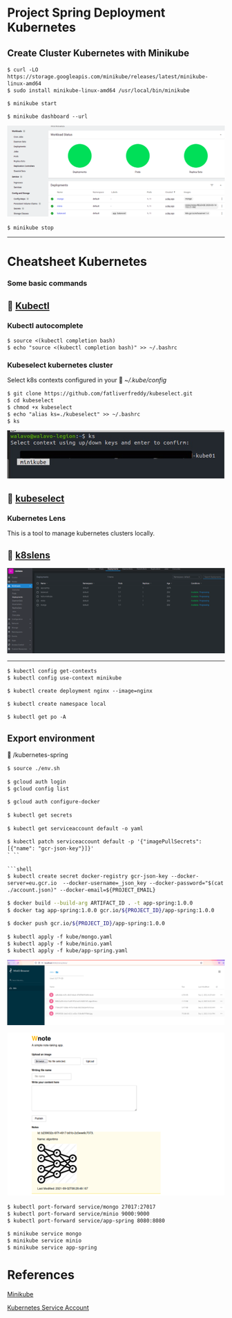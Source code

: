 # Project Spring Deployment Kubernetes

## Create Cluster Kubernetes with Minikube

```shell
$ curl -LO https://storage.googleapis.com/minikube/releases/latest/minikube-linux-amd64
$ sudo install minikube-linux-amd64 /usr/local/bin/minikube
```

```shell
$ minikube start
```

```shell
$ minikube dashboard --url
```

![dashboard.png](img/dashboard.png)

```shell
$ minikube stop
```


-----
# Cheatsheet Kubernetes

### Some basic commands
:mag_right: [Kubectl](https://kubernetes.io/docs/reference/kubectl/cheatsheet/)
---

### Kubectl autocomplete

```shell
$ source <(kubectl completion bash)
$ echo "source <(kubectl completion bash)" >> ~/.bashrc
```

### Kubeselect kubernetes cluster

Select k8s contexts configured in your :open_file_folder: *~/.kube/config*

```shell
$ git clone https://github.com/fatliverfreddy/kubeselect.git
$ cd kubeselect
$ chmod +x kubeselect
$ echo "alias ks=./kubeselect" >> ~/.bashrc
$ ks 
```

![ks.png](img/ks.png)

:mag_right: [kubeselect](https://github.com/fatliverfreddy/kubeselect)
---



### Kubernetes Lens

This is a tool to manage kubernetes clusters locally.

:mag_right: [k8slens](https://k8slens.dev/)
---

![lenk8s.png](img/lenk8s.png)


----





```shell
$ kubectl config get-contexts
$ kubectl config use-context minikube
```

```shell
$ kubectl create deployment nginx --image=nginx
```

```shell
$ kubectl create namespace local
```

```shell
$ kubectl get po -A
```

## Export environment

:file_folder: /kubernetes-spring

```bash
$ source ./env.sh
```

```shell
$ gcloud auth login
$ gcloud config list
```

```bash
$ gcloud auth configure-docker
```

```bash
$ kubectl get secrets
```

```shell
$ kubectl get serviceaccount default -o yaml
```

```shell
$ kubectl patch serviceaccount default -p '{"imagePullSecrets": [{"name": "gcr-json-key"}]}'
` ``

```shell
$ kubectl create secret docker-registry gcr-json-key --docker-server=eu.gcr.io  --docker-username=_json_key --docker-password="$(cat ./account.json)" --docker-email=${PROJECT_EMAIL}
```

```bash
$ docker build --build-arg ARTIFACT_ID . -t app-spring:1.0.0
$ docker tag app-spring:1.0.0 gcr.io/${PROJECT_ID}/app-spring:1.0.0
```

```bash
$ docker push gcr.io/${PROJECT_ID}/app-spring:1.0.0
```

```shell
$ kubectl apply -f kube/mongo.yaml
$ kubectl apply -f kube/minio.yaml
$ kubectl apply -f kube/app-spring.yaml
```

![minio.png](img/minio.png)

![app.png](img/app.png)

```shell
$ kubectl port-forward service/mongo 27017:27017
$ kubectl port-forward service/minio 9000:9000
$ kubectl port-forward service/app-spring 8080:8080
```

```shell
$ minikube service mongo
$ minikube service minio
$ minikube service app-spring
```

# References

[Minikube](https://minikube.sigs.k8s.io/docs/start/)

[Kubernetes Service Account](https://blog.container-solutions.com/using-google-container-registry-with-kubernetes)